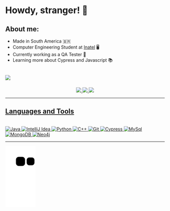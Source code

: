 # Howdy, stranger! 👋

## About me:

- Made in South America :brazil:
- Computer Engineering Student at [Inatel](https://inatel.br/home/) 🖥️
- Currently working as a QA Tester 🔎
- Learning more about Cypress and Javascript 📚

![](https://komarev.com/ghpvc/?username=GabrielPivoto&color=006bed)
---

<div align="center">
  <a href="https://github.com/GabrielPivoto">
  <img height="180em" src="https://github-readme-stats.vercel.app/api?username=GabrielPivoto&hide_border=true&show_icons=true&theme=merko&include_all_commits=true&count_private=true"/>
  <img height="180em" src="https://github-readme-stats.vercel.app/api/top-langs/?username=GabrielPivoto&hide_border=true&layout=compact&langs_count=7&theme=merko"/>
  <img height="180em" src="https://github-readme-streak-stats.herokuapp.com/?user=GabrielPivoto&hide_border=false&border_color=green&theme=merko" />  
</div>

---  
  
## Languages and Tools
  
<div style="display: inline_block"><br>
<img src="https://www.vectorlogo.zone/logos/java/java-icon.svg" alt="Java" title="Java" width="40" height="40"/>
<img src="https://img.icons8.com/color/48/000000/intellij-idea.png" alt="IntelliJ Idea" title="IntelliJ Idea" width="40" height="40"/>  
<img src="https://www.vectorlogo.zone/logos/python/python-icon.svg" alt="Python" title="Python" width="40" height="40">
<img src="https://cdn-icons-png.flaticon.com/512/6132/6132222.png" alt="C++" title="C++" width="40" height="40">
<img src="https://www.vectorlogo.zone/logos/git-scm/git-scm-icon.svg" alt="Git" title="Git" width="40" height="40">  
<img src="https://raw.githubusercontent.com/get-icon/geticon/master/icons/cypress.svg" alt="Cypress" title="Cypress" width="40" height="40">
<img src="https://www.vectorlogo.zone/logos/mysql/mysql-official.svg" alt="MySql" title="MySql" width="40" height="40">
<img src="https://www.vectorlogo.zone/logos/mongodb/mongodb-icon.svg" alt="MongoDB" title="MongoDB" width="40" height="40">
<img src="https://www.vectorlogo.zone/logos/neo4j/neo4j-icon.svg" alt="Neo4j" title="Neo4j" width="40" height="40">
</div>

---

![Snake animation](https://github.com/GabrielPivoto/GabrielPivoto/blob/output/github-contribution-grid-snake.svg)
